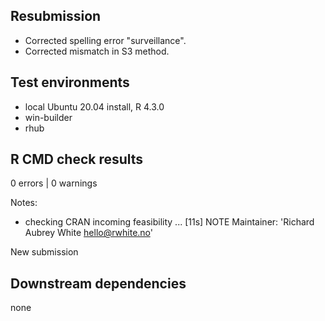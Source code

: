 ## Resubmission

- Corrected spelling error "surveillance".
- Corrected mismatch in S3 method.

## Test environments

* local Ubuntu 20.04 install, R 4.3.0
* win-builder
* rhub

## R CMD check results

0 errors | 0 warnings

Notes: 

* checking CRAN incoming feasibility ... [11s] NOTE
Maintainer: 'Richard Aubrey White <hello@rwhite.no>'

New submission

## Downstream dependencies

none
